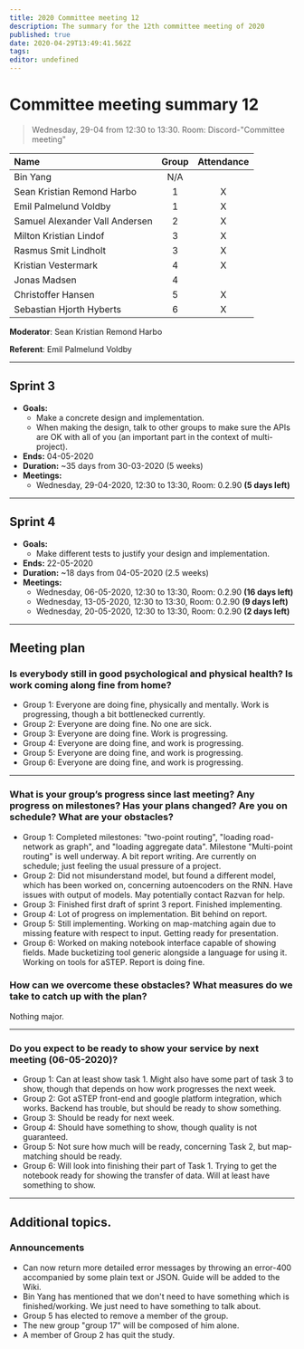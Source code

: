 ```yaml
---
title: 2020 Committee meeting 12
description: The summary for the 12th committee meeting of 2020
published: true
date: 2020-04-29T13:49:41.562Z
tags: 
editor: undefined
---
```


# Committee meeting summary 12

> Wednesday, 29-04 from 12:30 to 13:30. Room: Discord-"Committee meeting"

| Name                            | Group | Attendance |
| :------------------------------ | :---: | :--------: |
| Bin Yang                        |  N/A  |            |
| Sean Kristian Remond Harbo      |   1   |     X      |
| Emil Palmelund Voldby           |   1   |    X      |
| Samuel Alexander Vall  Andersen |   2   |    X      |
| Milton Kristian Lindof          |   3   |    X      |
| Rasmus Smit Lindholt            |   3   |     X      |
| Kristian Vestermark             |   4   |X      |
| Jonas Madsen                    |   4   |            |
| Christoffer Hansen              |   5   |     X      |
| Sebastian Hjorth Hyberts        |   6   |     X      |

**Moderator**: Sean Kristian Remond Harbo

**Referent**: Emil Palmelund Voldby

****

## Sprint 3

- **Goals:**
  * Make a concrete design and implementation.
  * When making the design, talk to other groups to make sure the APIs are OK with all of you (an important part in the context of multi-project).
- **Ends:** 04-05-2020
- **Duration:** ~35 days from 30-03-2020 (5 weeks)
- **Meetings:**
  * Wednesday, 29-04-2020, 12:30 to 13:30, Room: 0.2.90 **(5 days left)**

****

## Sprint 4

- **Goals:**
  * Make different tests to justify your design and implementation.
- **Ends:** 22-05-2020
- **Duration:** ~18 days from 04-05-2020 (2.5 weeks)
- **Meetings:**
  * Wednesday, 06-05-2020, 12:30 to 13:30, Room: 0.2.90 **(16 days left)**
  * Wednesday, 13-05-2020, 12:30 to 13:30, Room: 0.2.90 **(9 days left)**
  * Wednesday, 20-05-2020, 12:30 to 13:30, Room: 0.2.90 **(2 days left)**

****

## Meeting plan

### Is everybody still in good psychological and physical health? Is work coming along fine from home? ###

- Group 1: Everyone are doing fine, physically and mentally. Work is progressing, though a bit bottlenecked currently.
- Group 2: Everyone are doing fine. No one are sick.
- Group 3: Everyone are doing fine. Work is progressing.
- Group 4: Everyone are doing fine, and work is progressing.
- Group 5: Everyone are doing fine, and work is progressing.
- Group 6: Everyone are doing fine, and work is progressing.

****

### What is your group’s progress since last meeting? Any progress on milestones? Has your plans changed? Are you on schedule? What are your obstacles?

 - Group 1: Completed milestones: "two-point routing", "loading road-network as graph", and "loading aggregate data". Milestone "Multi-point routing" is well underway. A bit report writing. Are currently on schedule; just feeling the usual pressure of a project.
- Group 2: Did not misunderstand model, but found a different model, which has been worked on, concerning autoencoders on the RNN. Have issues with output of models. May potentially contact Razvan for help.
- Group 3: Finished first draft of sprint 3 report. Finished implementing.
- Group 4: Lot of progress on implementation. Bit behind on report.
- Group 5: Still implementing. Working on map-matching again due to missing feature with respect to input. Getting ready for presentation.
- Group 6: Worked on making notebook interface capable of showing fields. Made bucketizing tool generic alongside a language for using it. Working on tools for aSTEP. Report is doing fine.

### How can we overcome these obstacles? What measures do we take to catch up with the plan?

Nothing major.

****

### Do you expect to be ready to show your service by next meeting (06-05-2020)?

- Group 1: Can at least show task 1. Might also have some part of task 3 to show, though that depends on how work progresses the next week.
- Group 2: Got aSTEP front-end and google platform integration, which works. Backend has trouble, but should be ready to show something.
- Group 3: Should be ready for next week.
- Group 4: Should have something to show, though quality is not guaranteed.
- Group 5: Not sure how much will be ready, concerning Task 2, but map-matching should be ready.
- Group 6: Will look into finishing their part of Task 1. Trying to get the notebook ready for showing the transfer of data. Will at least have something to show. 

****

## Additional topics.

### Announcements

- Can now return more detailed error messages by throwing an error-400 accompanied by some plain text or JSON. Guide will be added to the Wiki.
- Bin Yang has mentioned that we don't need to have something which is finished/working. We just need to have something to talk about.
- Group 5 has elected to remove a member of the group. 
 - The new group "group 17" will be composed of him alone.
 - A member of Group 2 has quit the study.